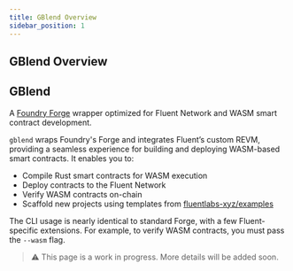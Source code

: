```yaml
---
title: GBlend Overview
sidebar_position: 1
---
```


GBlend Overview
---

## GBlend

A [Foundry Forge](https://github.com/fluentlabs-xyz/gblend) wrapper optimized for Fluent Network and WASM smart contract development.

`gblend` wraps Foundry's Forge and integrates Fluent’s custom REVM, providing a seamless experience for building and deploying WASM-based smart contracts. It enables you to:

- Compile Rust smart contracts for WASM execution
- Deploy contracts to the Fluent Network
- Verify WASM contracts on-chain
- Scaffold new projects using templates from [fluentlabs-xyz/examples](https://github.com/fluentlabs-xyz/examples)

The CLI usage is nearly identical to standard Forge, with a few Fluent-specific extensions. For example, to verify WASM contracts, you must pass the `--wasm` flag.

> ⚠️ This page is a work in progress. More details will be added soon.
